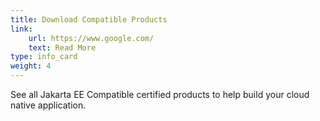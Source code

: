 ```yaml
---
title: Download Compatible Products
link:
    url: https://www.google.com/
    text: Read More
type: info_card
weight: 4
---
```


See all Jakarta EE Compatible certified products to help build your cloud native application.